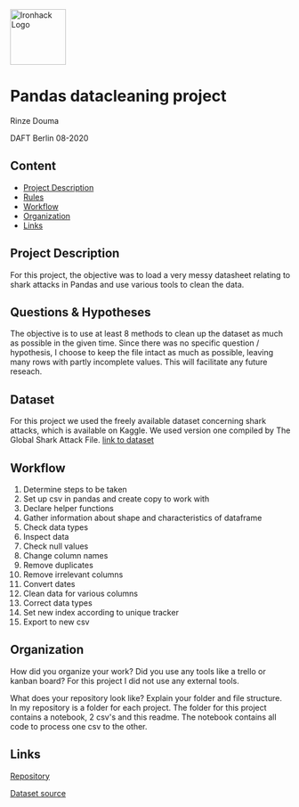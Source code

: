 <img src="https://bit.ly/2VnXWr2" alt="Ironhack Logo" width="100"/>

# Pandas datacleaning project
Rinze Douma

DAFT Berlin 08-2020

## Content
- [Project Description](#project-description)
- [Rules](#rules)
- [Workflow](#workflow)
- [Organization](#organization)
- [Links](#links)

## Project Description
For this project, the objective was to load a very messy datasheet relating to shark attacks in Pandas and use various tools to clean the data. 

## Questions & Hypotheses
The objective is to use at least 8 methods to clean up the dataset as much as possible in the given time. Since there was no specific question / hypothesis, I choose to keep the file intact as much as possible, leaving many rows with partly incomplete values. This will facilitate any future reseach.

## Dataset
For this project we used the freely available dataset concerning shark attacks, which is available on Kaggle. We used version one compiled by The Global Shark Attack File. [link to dataset](https://www.kaggle.com/teajay/global-shark-attacks/version/1)  

## Workflow
1. Determine steps to be taken
2. Set up csv in pandas and create copy to work with
3. Declare helper functions 
4. Gather information about shape and characteristics of dataframe
5. Check data types
6. Inspect data
7. Check null values
8. Change column names
9. Remove duplicates
10. Remove irrelevant columns
11. Convert dates
12. Clean data for various columns
12. Correct data types
14. Set new index according to unique tracker
15. Export to new csv

## Organization
How did you organize your work? Did you use any tools like a trello or kanban board?
For this project I did not use any external tools.

What does your repository look like? Explain your folder and file structure.
In my repository is a folder for each project. The folder for this project contains a notebook, 2 csv's and this readme. The notebook contains all code to process one csv to the other.

## Links

[Repository](https://github.com/therinz/data-ber-08-20/edit/master/Projects/module-1_projects/01_python-project/your-project/)   

[Dataset source](https://www.kaggle.com/teajay/global-shark-attacks/version/1)  
